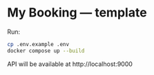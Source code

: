 # My Booking — template

Run:

```bash
cp .env.example .env
docker compose up --build
```

API will be available at http://localhost:9000
